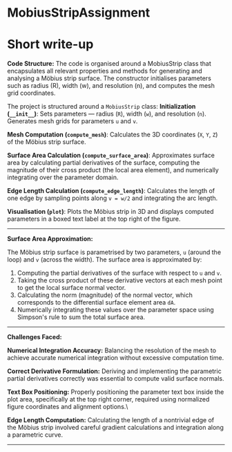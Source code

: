 # MobiusStripAssignment

# Short write-up

**Code Structure:**
The code is organised around a MobiusStrip class that encapsulates all relevant properties and methods for generating and analysing a Möbius strip surface. The constructor initialises parameters such as radius (R), width (w), and resolution (n), and computes the mesh grid coordinates.

The project is structured around a `MobiusStrip` class:
**Initialization (`__init__`)**: 
  Sets parameters — radius (`R`), width (`w`), and resolution (`n`). Generates mesh grids for parameters `u` and `v`.
  
**Mesh Computation (`compute_mesh`)**: 
  Calculates the 3D coordinates (`X`, `Y`, `Z`) of the Möbius strip surface.
  
**Surface Area Calculation (`compute_surface_area`)**: 
  Approximates surface area by calculating partial derivatives of the surface, computing the magnitude of their cross product (the local area element), and 
  numerically integrating over the parameter domain.
  
**Edge Length Calculation (`compute_edge_length`)**: 
  Calculates the length of one edge by sampling points along `v = w/2` and integrating the arc length.
  
**Visualisation (`plot`)**: 
  Plots the Möbius strip in 3D and displays computed parameters in a boxed text label at the top right of the figure.

---

**Surface Area Approximation:**

The Möbius strip surface is parametrised by two parameters, `u` (around the loop) and `v` (across the width). The surface area is approximated by:

1. Computing the partial derivatives of the surface with respect to `u` and `v`.
2. Taking the cross product of these derivative vectors at each mesh point to get the local surface normal vector.
3. Calculating the norm (magnitude) of the normal vector, which corresponds to the differential surface element area `dA`.
4. Numerically integrating these values over the parameter space using Simpson's rule to sum the total surface area.

---

**Challenges Faced:**

**Numerical Integration Accuracy:**
  Balancing the resolution of the mesh to achieve accurate numerical integration without excessive computation time.
  
**Correct Derivative Formulation:** 
  Deriving and implementing the parametric partial derivatives correctly was essential to compute valid surface normals.
  
**Text Box Positioning:** 
  Properly positioning the parameter text box inside the plot area, specifically at the top right corner, required using normalized figure coordinates and alignment options.\
  
**Edge Length Computation:** 
  Calculating the length of a nontrivial edge of the Möbius strip involved careful gradient calculations and integration along a parametric curve.

---
